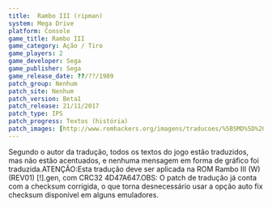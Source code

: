 ```yaml
---
title:  Rambo III (ripman)
system: Mega Drive
platform: Console
game_title: Rambo III
game_category: Ação / Tiro
game_players: 2
game_developer: Sega
game_publisher: Sega
game_release_date: ??/??/1989
patch_group: Nenhum
patch_site: Nenhum
patch_version: Beta1
patch_release: 21/11/2017
patch_type: IPS
patch_progress: Textos (história)
patch_images: [http://www.romhackers.org/imagens/traducoes/%5BSMD%5D%20Rambo%20III%20-%20ripman%20-%201.png,http://www.romhackers.org/imagens/traducoes/%5BSMD%5D%20Rambo%20III%20-%20ripman%20-%202.png,http://www.romhackers.org/imagens/traducoes/%5BSMD%5D%20Rambo%20III%20-%20ripman%20-%203.png]
---
```

Segundo o autor da tradução, todos os textos do jogo estão traduzidos, mas não estão acentuados, e nenhuma mensagem em forma de gráfico foi traduzida.ATENÇÃO:Esta tradução deve ser aplicada na ROM Rambo III (W) (REV01) [!].gen, com CRC32 4D47A647.OBS: O patch de tradução já conta com a checksum corrigida, o que torna desnecessário usar a opção auto fix checksum disponível em alguns emuladores.